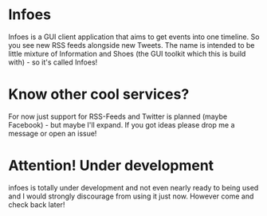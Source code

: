 # Infoes
Infoes is a GUI client application that aims to get events into one timeline. So you see new RSS feeds alongside new Tweets. The name is intended to be little mixture of Information and Shoes (the GUI toolkit which this is build with) - so it's called Infoes!

# Know other cool services?
For now just support for RSS-Feeds and Twitter is planned (maybe Facebook) - but maybe I'll expand. If you got ideas please drop me a message or open an issue!

# Attention! Under development
infoes is totally under development and not even nearly ready to being used and I would strongly discourage from using it just now. However come and check back later!

